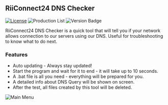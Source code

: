 ## RiiConnect24 DNS Checker
[![License](https://img.shields.io/github/license/riiconnect24/RiiConnect24-DNS-Checker.svg?style=flat-square)](http://www.gnu.org/licenses/agpl-3.0)
![Production List](https://img.shields.io/discord/206934458954153984.svg?style=flat-square)
![Version Badge](https://img.shields.io/github/release/riiconnect24/RiiConnect24-DNS-Checker.svg?style=flat-square)

RiiConnect24 DNS Checker is a quick tool that will tell you if your network allows connection to our servers using our DNS. Useful for troubleshooting to know what to do next.

### Features
* Auto updating - Always stay updated!
* Start the program and wait for it to end - it will take up to 10 seconds.
* A .bat file is all you need - everything will be prepared for you.
* A detailed info about DNS Query will be shown on screen.
* After the test, all files created by this tool will be deleted.

![Main Menu](https://i.imgur.com/Sn7wSvS.png)
